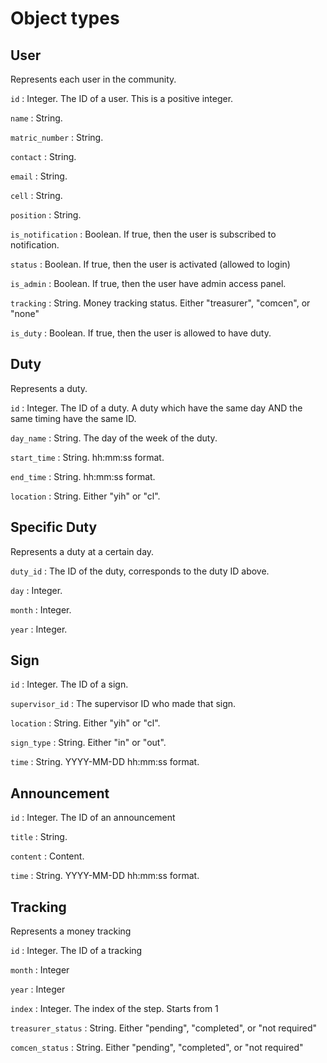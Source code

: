 # Object types

## User

Represents each user in the community.

`id` : Integer. The ID of a user. This is a positive integer.

`name` : String.

`matric_number` : String.

`contact` : String.

`email` : String.

`cell` : String.

`position` : String.

`is_notification` : Boolean. If true, then the user is subscribed to notification.

`status` : Boolean. If true, then the user is activated (allowed to login)

`is_admin` : Boolean. If true, then the user have admin access panel.

`tracking` : String. Money tracking status. Either "treasurer", "comcen", or "none"

`is_duty` : Boolean. If true, then the user is allowed to have duty.

## Duty

Represents a duty.

`id` : Integer. The ID of a duty. A duty which have the same day AND the same timing have the same ID.

`day_name` : String. The day of the week of the duty. 

`start_time` : String. hh:mm:ss format.

`end_time` : String. hh:mm:ss format.

`location` : String. Either "yih" or "cl".

## Specific Duty

Represents a duty at a certain day.

`duty_id` : The ID of the duty, corresponds to the duty ID above.

`day` : Integer.

`month` : Integer.

`year` : Integer.

## Sign

`id` : Integer. The ID of a sign.

`supervisor_id` : The supervisor ID who made that sign.

`location` : String. Either "yih" or "cl".

`sign_type` : String. Either "in" or "out".

`time` : String. YYYY-MM-DD hh:mm:ss format.

## Announcement

`id` : Integer. The ID of an announcement

`title` : String.

`content` : Content.

`time` : String. YYYY-MM-DD hh:mm:ss format.

## Tracking

Represents a money tracking

`id` : Integer. The ID of a tracking

`month` : Integer

`year` : Integer

`index` : Integer. The index of the step. Starts from 1

`treasurer_status` : String. Either "pending", "completed", or "not required"

`comcen_status` : String. Either "pending", "completed", or "not required"
